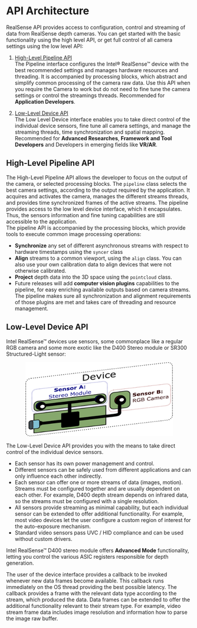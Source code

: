 # API Architecture

RealSense API provides access to configuration, control and streaming of data from RealSense depth cameras. You can get started with the  basic functionality using the high level API, or get full control of all camera settings using the low level API:

1. [High-Level Pipeline API](#high-level-pipeline-api)  
The Pipeline interface configures the Intel® RealSense™ device with the best recommended settings and manages hardware resources and threading. It is accompanied by processing blocks, which abstract and simplify common processing of the camera raw data. Use this API when you require the Camera to work but do not need to fine tune the camera settings or control the streamings threads. Recommended for **Application Developers**.

2. [Low-Level Device API](#low-level-device-api)  
 The Low Level Device interface enables you to take direct control of the individual device sensors, fine tune all camera settings, and manage the streaming threads, time synchronization and spatial mapping. Recommended for **Advanced Researches**, **Framework and Tool Developers** and Developers in emerging fields like **VR/AR**.

## High-Level Pipeline API

The High-Level Pipeline API allows the developer to focus on the output of the camera, or selected processing blocks. The `pipeline` class selects the best camera settings, according to the output required by the application. It acquires and activates the camera, manages the different streams threads, and provides time synchronized frames of the active streams. The pipeline provides access to the low level device interface, which it encapsulates. Thus, the sensors information and fine tuning capabilities are still accessible to the application.   
The pipeline API is accompanied by the processing blocks, which provide tools to execute common image processing operations:

* **Synchronize** any set of different asynchronous streams with respect to hardware timestamps using the `syncer` class
* **Align** streams to a common viewport, using the `align` class. You can also use your own calibration data to align devices that were not otherwise calibrated.
* **Project** depth data into the 3D space using the `pointcloud` class. 
* Future releases will add **computer vision plugins** capabilities to the pipeline, for easy enriching available outputs based on camera streams. The pipeline makes sure all synchronization and alignment requirements of those plugins are met and takes care of threading and resource management.

## Low-Level Device API
Intel RealSense™ devices use sensors, some commonplace like a regular RGB camera and some more exotic like the D400 Stereo module or SR300 Structured-Light sensor:
<p align="center"><img src="img/sensors_within_device.png" width="400" height="200" /></p>

The Low-Level Device API provides you with the means to take direct control of the individual device sensors.   
* Each sensor has its own power management and control.  
* Different sensors can be safely used from different applications and can only influence each other indirectly.
* Each sensor can offer one or more streams of data (images, motion). Streams must be configured together and are usually dependent on each other. For example, D400 depth stream depends on infrared data, so the streams must be configured with a single resolution.
* All sensors provide streaming as minimal capability, but each individual sensor can be extended to offer additional functionality. For example, most video devices let the user configure a custom region of interest for the auto-exposure mechanism.
* Standard video sensors pass UVC / HID compliance and can be used without custom drivers.

Intel RealSense™ D400 stereo module offers **Advanced Mode** functionality, letting you control the various ASIC registers responsible for depth generation.  

The user of the device interface provides a callback to be invoked whenever new data frames become available. This callback runs immediately on the OS thread providing the best possible latency. 
The callback provides a frame with the relevant data type according to the stream, which produced the data. Data frames can be extended to offer the additional functionality relevant to their stream type. For example, video stream frame data includes image resolution and information how to parse the image raw buffer.
